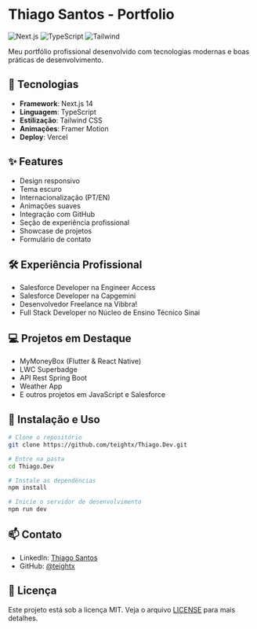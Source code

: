 # Thiago Santos - Portfolio

![Next.js](https://img.shields.io/badge/Next.js-14-black)
![TypeScript](https://img.shields.io/badge/TypeScript-5.0-blue)
![Tailwind](https://img.shields.io/badge/Tailwind-3.0-38B2AC)

Meu portfólio profissional desenvolvido com tecnologias modernas e boas práticas de desenvolvimento.

## 🚀 Tecnologias

- **Framework**: Next.js 14
- **Linguagem**: TypeScript
- **Estilização**: Tailwind CSS
- **Animações**: Framer Motion
- **Deploy**: Vercel

## ✨ Features

- Design responsivo
- Tema escuro
- Internacionalização (PT/EN)
- Animações suaves
- Integração com GitHub
- Seção de experiência profissional
- Showcase de projetos
- Formulário de contato

## 🛠️ Experiência Profissional

- Salesforce Developer na Engineer Access
- Salesforce Developer na Capgemini
- Desenvolvedor Freelance na Vibbra!
- Full Stack Developer no Núcleo de Ensino Técnico Sinai

## 💻 Projetos em Destaque

- MyMoneyBox (Flutter & React Native)
- LWC Superbadge
- API Rest Spring Boot
- Weather App
- E outros projetos em JavaScript e Salesforce

## 🔧 Instalação e Uso

```bash
# Clone o repositório
git clone https://github.com/teightx/Thiago.Dev.git

# Entre na pasta
cd Thiago.Dev

# Instale as dependências
npm install

# Inicie o servidor de desenvolvimento
npm run dev
```

## 📫 Contato

- LinkedIn: [Thiago Santos](https://www.linkedin.com/in/thiago-santos-dev)
- GitHub: [@teightx](https://github.com/teightx)

## 📝 Licença

Este projeto está sob a licença MIT. Veja o arquivo [LICENSE](LICENSE) para mais detalhes. 